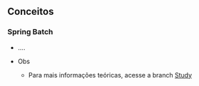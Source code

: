 ## Conceitos
  ### Spring Batch
  - ....
    
  - Obs
    - Para mais informações teóricas, acesse a branch [Study](https://github.com/EullerHenrique/api_pagamento_spring_batch_2025/tree/study)

